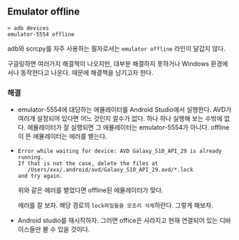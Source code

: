 ## Emulator offline

```
> adb devices
emulator-5554 offline
```

adb와 scrcpy를 자주 사용하는 필자로서는 `emulator offline` 라인이 달갑지 않다.

구글링하면 여러가지 해결책이 나오지만, 대부분 해결하지 못하거나 Windows 환경에서나 동작한다고 나온다. 때문에 해결책을 남기고자 한다.

### 해결

- emulator-5554에 대당하는 에뮬레이터를 Android Studio에서 실행한다. AVD가 여러개 설정되어 있다면 어느 것인지 알수가 없다. 하나 하나 실행해 보는 수밖에 없다. 에뮬레이터가 잘 실행되면 그 에뮬레이터는 emulator-5554가 아니다. offline이 뜬 에뮬레이터는 에러를 뱉는다.

- ```
  Error while waiting for device: AVD Galaxy_S10_API_29 is already running.
  If that is not the case, delete the files at
     /Users/xxx/.android/avd/Galaxy_S10_API_29.avd/*.lock
  and try again.
  ```

  위와 같은 에러를 뱉었다면 offline된 에뮬레이터가 맞다.

  에러를 잘 보자. 해당 경로의 `lock파일들을 모조리 삭제`하란다. 그렇게 해보자.

- Android studio를 재시작하자. 그러면 office은 사라지고 현재 연결되어 있는 디바이스들만 볼 수 있을 것이다.